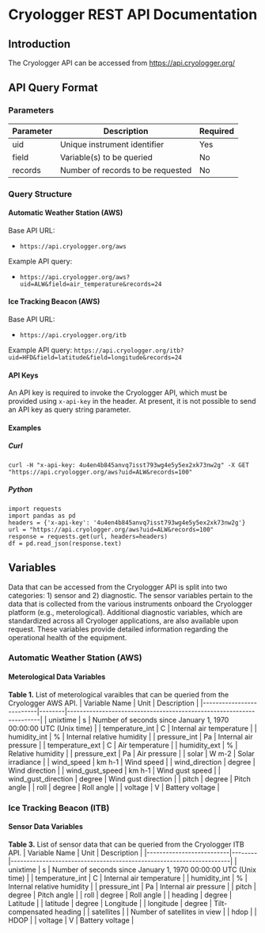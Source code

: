 # Cryologger REST API Documentation

## Introduction
The Cryologger API can be accessed from https://api.cryologger.org/

## API Query Format

### Parameters

| Parameter | Description                        | Required |
|-----------|----------------------------------- |----------|
| uid       | Unique instrument identifier       | Yes      |
| field     | Variable(s) to be queried          | No       |
| records   | Number of records to be requested  | No       |

### Query Structure

#### Automatic Weather Station (AWS)

Base API URL:
* ```https://api.cryologger.org/aws```

Example API query:
* ```https://api.cryologger.org/aws?uid=ALW&field=air_temperature&records=24```


#### Ice Tracking Beacon (AWS)

Base API URL:
* ```https://api.cryologger.org/itb```

Example API query:
```https://api.cryologger.org/itb?uid=HFD&field=latitude&field=longitude&records=24```

#### API Keys
An API key is required to invoke the Cryologger API, which must be provided using `x-api-key` in the header. At present, it is not possible to send an API key as query string parameter.


#### Examples

##### Curl
```
curl -H "x-api-key: 4u4en4b845anvq7isst793wg4e5y5ex2xk73nw2g" -X GET "https://api.cryologger.org/aws?uid=ALW&records=100"
```

##### Python
```
import requests
import pandas as pd
headers = {'x-api-key': '4u4en4b845anvq7isst793wg4e5y5ex2xk73nw2g'}
url = "https://api.cryologger.org/aws?uid=ALW&records=100"
response = requests.get(url, headers=headers)
df = pd.read_json(response.text)
```

## Variables

Data that can be accessed from the Cryologger API is split into two categories: 1) sensor and 2) diagnostic. The sensor variables pertain to the data that is collected from the various instruments onboard the Cryologger platform (e.g., meterological). Additional diagnostic variables, which are standardized across all Cryologer applications, are also available upon request. These variables provide detailed information regarding the operational health of the equipment.

### Automatic Weather Station (AWS)

#### Meterological Data Variables
**Table 1.**  List of meterological varaibles that can be queried from the Cryologger AWS API. 
| Variable Name            | Unit   | Description                                                         | 
|--------------------------|--------|---------------------------------------------------------------------|
| unixtime                 | s      | Number of seconds since January 1, 1970 00:00:00 UTC (Unix time)    |
| temperature_int          | C      | Internal air temperature                                            |
| humidity_int             | %      | Internal relative humidity                                          |
| pressure_int             | Pa     | Internal air pressure                                               |
| temperature_ext          | C      | Air temperature                                                     |
| humidity_ext             | %      | Relative humidity                                                   |
| pressure_ext             | Pa     | Air pressure                                                        |
| solar                    | W m-2  | Solar irradiance                                                    |
| wind_speed               | km h-1 | Wind speed                                                          |
| wind_direction           | degree | Wind direction                                                      |
| wind_gust_speed          | km h-1 | Wind gust speed                                                     |
| wind_gust_direction      | degree | Wind gust direction                                                 |
| pitch                    | degree | Pitch angle                                                         |
| roll                     | degree | Roll angle                                                          |
| voltage                  | V      | Battery voltage                                                     |

### Ice Tracking Beacon (ITB)

#### Sensor Data Variables
**Table 3.**  List of sensor data that can be queried from the Cryologger ITB API. 
| Variable Name            | Unit   | Description                                                         | 
|--------------------------|--------|---------------------------------------------------------------------|
| unixtime                 | s      | Number of seconds since January 1, 1970 00:00:00 UTC (Unix time)    |
| temperature_int          | C      | Internal air temperature                                            |
| humidity_int             | %      | Internal relative humidity                                          |
| pressure_int             | Pa     | Internal air pressure                                               |
| pitch                    | degree | Pitch angle                                                         |
| roll                     | degree | Roll angle                                                          |
| heading                  | degree | Latitude                                                            |
| latitude                 | degree | Longitude                                                           |
| longitude                | degree | Tilt-compensated heading                                            |
| satellites               |        | Number of satellites in view                                        |
| hdop                     |        | HDOP                                                                |
| voltage                  | V      | Battery voltage                                                     |



